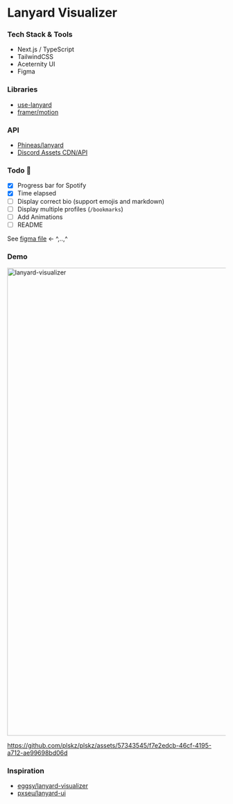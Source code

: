 # Lanyard Visualizer

### Tech Stack & Tools

- Next.js / TypeScript
- TailwindCSS
- Aceternity UI
- Figma

### Libraries

- [use-lanyard](https://github.com/alii/use-lanyard)
- [framer/motion](https://github.com/framer/motion)

### API

- [Phineas/lanyard](https://github.com/Phineas/lanyard)
- [Discord Assets CDN/API](https://gist.github.com/dustinrouillard/04be36180ed80db144a4857408478854)

### Todo 🚧

- [x] Progress bar for Spotify
- [x] Time elapsed
- [ ] Display correct bio (support emojis and markdown)
- [ ] Display multiple profiles (`/bookmarks`)
- [ ] Add Animations
- [ ] README

See [figma file](https://www.figma.com/file/ShikDN3EN1uAajmu0yJsWi/lanyard-visualizer?type=design&node-id=0%3A1&mode=design&t=jUlkOCK9urCzOp39-1) ← ^,..,^

### Demo

<img width="1080" alt="lanyard-visualizer" src="https://github.com/plskz/plskz/assets/57343545/9191b997-44f2-4c8a-886d-165af2bfe616">

https://github.com/plskz/plskz/assets/57343545/f7e2edcb-46cf-4195-a712-ae99698bd06d

### Inspiration

- [eggsy/lanyard-visualizer](https://github.com/eggsy/lanyard-visualizer)
- [pxseu/lanyard-ui](https://github.com/pxseu/lanyard-ui)
